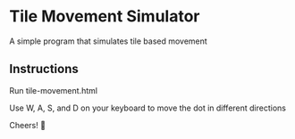 # Tile Movement Simulator
A simple program that simulates tile based movement

## Instructions
Run tile-movement.html

Use W, A, S, and D on your keyboard to move the dot in different directions

Cheers! :beers:
